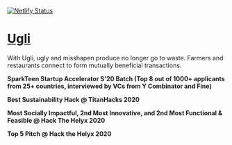 [![Netlify Status](https://api.netlify.com/api/v1/badges/6bbfc747-dcf8-4c42-bdf7-664013e075c6/deploy-status)](https://app.netlify.com/sites/ugli/deploys)

# [Ugli](https://ugli.netlify.app)
With Ugli, ugly and misshapen produce no longer go to waste. Farmers and restaurants connect to form mutually beneficial transactions.
  
**SparkTeen Startup Accelerator S'20 Batch (Top 8 out of 1000+ applicants from 25+ countries, interviewed by VCs from Y Combinator and Fine)**  

**Best Sustainability Hack @ TitanHacks 2020**
  
**Most Socially Impactful, 2nd Most Innovative, and 2nd Most Functional & Feasible @ Hack The Helyx 2020**
  
**Top 5 Pitch @ Hack the Helyx 2020**
